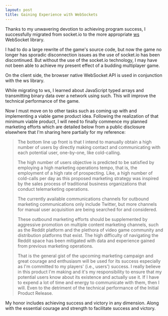 ```yaml
---
layout: post
title: Gaining Experience with WebSockets
---
```


Thanks to my unwavering devotion to achieving program success, I successfully migrated from socket.io to the more appropriate [ws](https://github.com/websockets/ws) WebSocket library.

I had to do a large rewrite of the game's source code, but now the game no longer has sporadic disconnection issues as the use of socket.io has been discontinued. But without the use of the socket.io technology, I may have not been able to achieve my present effect of a budding multiplayer game.

On the client side, the browser native WebSocket API is used in conjunction with the ws library.

While migrating to ws, I learned about JavaScript typed arrays and transmitting binary data over a network using such. This will improve the technical performance of the game.

Now I must move on to other tasks such as coming up with and implementing a viable game product idea. Following the realization of that minimum viable product, I will need to finally commence my planned marketing efforts which are detailed below from a public disclosure elsewhere that I'm sharing here partially for my reference:

> The bottom line up front is that I intend to manually obtain a high number of users by directly making contact and communicating with each potential user, one-by-one, like cold-calling.
>
> The high number of users objective is predicted to be satisfied by employing a high marketing operations tempo, that is, the employment of a high rate of prospecting. Like, a high number of cold-calls per day as this proposed marketing strategy was inspired by the sales process of traditional business organizations that conduct telemarketing operations.
>
> The currently available communications channels for outbound marketing communications only include Twitter, but more channels for manual user acquisition are being searched for and considered.
>
> These outbound marketing efforts should be supplemented by aggressive promotion on multiple content marketing channels, such as the Reddit platform and the plethora of video game community and distribution platforms that exist. The high difficulty of navigating the Reddit space has been mitigated with data and experience gained from previous marketing operations.
>
> That is the general gist of the upcoming marketing campaign and great courage and enthusiasm will be used for its success especially as I'm committed to my players' (i.e., users') success. I really believe in this product I'm making and it's my responsibility to ensure that my potential users know about its existence and actually use it. If I have to expend a lot of time and energy to communicate with them, then I will. Even to the detriment of the technical performance of the Initial Product Release.

My honor includes achieving success and victory in any dimension. Along with the essential courage and strength to facilitate success and victory.